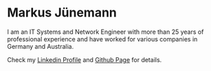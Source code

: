 # Markus J&uuml;nemann

I am an IT Systems and Network Engineer with more than 25 years of professional experience and have worked for various companies in Germany and Australia. 

Check my [Linkedin Profile](https://www.linkedin.com/in/mjuenemann/) and [Github Page](https://github.com/mjuenema) for details.
